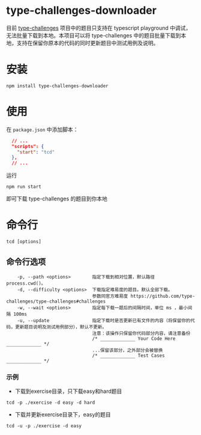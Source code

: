 # type-challenges-downloader

目前 [type-challenges](https://github.com/type-challenges/type-challenges) 项目中的题目只支持在 typescript playground 中调试，无法批量下载到本地。本项目可以将 type-challenges 中的题目批量下载到本地，支持在保留你原本的代码的同时更新题目中测试用例及说明。

# 安装

```
npm install type-challenges-downloader
```

# 使用

在 `package.json` 中添加脚本：

```json
  // ...
  "scripts": {
    "start": "tcd"
  },
  // ...
```

运行

```
npm run start
```

即可下载 type-challenges 的题目到你本地

# 命令行

```
tcd [options]
```

## 命令行选项

```
    -p, --path <options>        指定下载到相对位置，默认路径 process.cwd()。
    -d, --difficulty <options>  下载指定难易度的题目。默认全部下载。
                                参数同官方难易度 https://github.com/type-challenges/type-challenges#challenges
    -w, --wait <options>        指定每下载一题后的间隔时间，单位 ms ，最小间隔 100ms
    -u, --update                指定下载时是否更新已有文件的内容（将保留你的代码，更新题目说明及测试用例部分），默认不更新。
                                注意：该操作只保留你代码部分内容，请注意备份
                                /* _____________ Your Code Here _____________ */
                                ...保留该部分，之外部分会被替换
                                /* _____________ Test Cases _____________ */
```

### 示例

- 下载到exercise目录，只下载easy和hard题目

```
tcd -p ./exercise -d easy -d hard
```

- 下载并更新exercise目录下，easy的题目

```
tcd -u -p ./exercise -d easy
```
